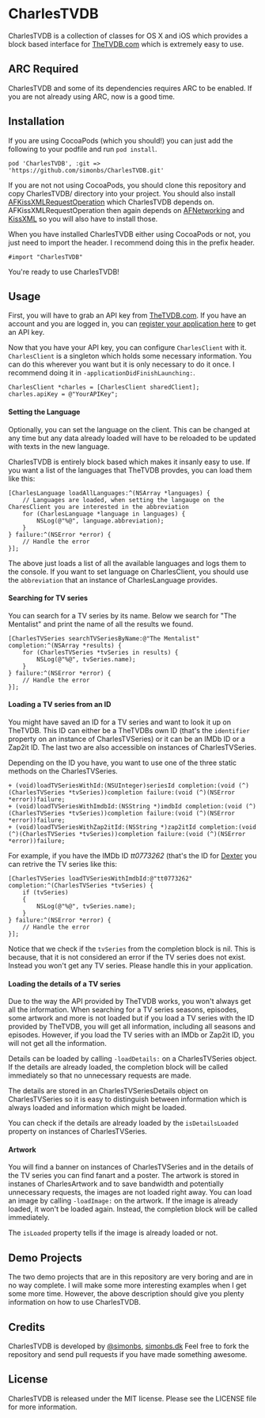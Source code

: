 # CharlesTVDB

CharlesTVDB is a collection of classes for OS X and iOS which provides a block based interface for [TheTVDB.com](http://thetvdb.com) which is extremely easy to use.

## ARC Required

CharlesTVDB and some of its dependencies requires ARC to be enabled. If you are not already using ARC, now is a good time.

## Installation

If  you are using CocoaPods (which you should!) you can just add the following to your podfile and run `pod install`.

	pod 'CharlesTVDB', :git => 'https://github.com/simonbs/CharlesTVDB.git'

If you are not not using CocoaPods, you should clone this repository and copy CharlesTVDB/ directory into your project. You should also install [AFKissXMLRequestOperation](https://github.com/AFNetworking/AFKissXMLRequestOperation) which CharlesTVDB depends on.
AFKissXMLRequestOperation then again depends on  [AFNetworking](https://github.com/AFNetworking/AFNetworking) and [KissXML](https://github.com/robbiehanson/KissXML) so you will also have to install those.

When you have installed CharlesTVDB either using CocoaPods or not, you just need to import the header.  I recommend doing this in the prefix header.

	#import "CharlesTVDB"

You're ready to use CharlesTVDB!

## Usage

First, you will have to grab an API key from [TheTVDB.com](http://thetvdb.com). If you have an account and you are logged in, you can [register your application here](http://thetvdb.com/?tab=apiregister) to get an API key.

Now that you have your API key, you can configure `CharlesClient` with it. `CharlesClient` is a singleton which holds some necessary information.
You can do this wherever you want but it is only necessary to do it once. I recommend doing it in `-applicationDidFinishLaunching:`.

	CharlesClient *charles = [CharlesClient sharedClient];
	charles.apiKey = @"YourAPIKey";
	
#### Setting the Language

Optionally, you can set the language on the client. This can be changed at any time but any data already loaded will have to be reloaded to be updated with texts in the new language.

CharlesTVDB is entirely block based which makes it insanly easy to use. If you want a list of the languages that TheTVDB provdes, you can load them like this:

	[CharlesLanguage loadAllLanguages:^(NSArray *languages) {
        // Languages are loaded, when setting the langauge on the CharesClient you are interested in the abbreviation
        for (CharlesLanguage *language in languages) {
            NSLog(@"%@", language.abbreviation);
        }
    } failure:^(NSError *error) {
        // Handle the error
    }];
    
The above just loads a list of all the available languages and logs them to the console. If you want to set language on CharlesClient, you should use the `abbreviation` that an instance of CharlesLanguage provides.

#### Searching for TV series

You can search for a TV series by its name. Below we search for "The Mentalist" and print the name of all the results we found.

	[CharlesTVSeries searchTVSeriesByName:@"The Mentalist" completion:^(NSArray *results) {
        for (CharlesTVSeries *tvSeries in results) {
            NSLog(@"%@", tvSeries.name);
        }
    } failure:^(NSError *error) {
        // Handle the error
    }];

#### Loading a TV series from an ID

You might have saved an ID for a TV series and want to look it up on TheTVDB. This ID can either be a TheTVDBs own ID (that's the `identifier` property on an instance of CharlesTVSeries) or it can be an IMDb ID or a Zap2it ID. The last two are also accessible on instances of  CharlesTVSeries.

Depending on the ID you have, you want to use one of the three static methods on the CharlesTVSeries.

	+ (void)loadTVSeriesWithId:(NSUInteger)seriesId completion:(void (^)(CharlesTVSeries *tvSeries))completion failure:(void (^)(NSError *error))failure;
	+ (void)loadTVSeriesWithImdbId:(NSString *)imdbId completion:(void (^)(CharlesTVSeries *tvSeries))completion failure:(void (^)(NSError *error))failure;
	+ (void)loadTVSeriesWithZap2itId:(NSString *)zap2itId completion:(void (^)(CharlesTVSeries *tvSeries))completion failure:(void (^)(NSError *error))failure;

For example, if you have the IMDb ID *tt0773262* (that's the ID for [Dexter](http://www.imdb.com/title/tt0773262) you can retrive the TV series like this:

	[CharlesTVSeries loadTVSeriesWithImdbId:@"tt0773262" completion:^(CharlesTVSeries *tvSeries) {
        if (tvSeries)
        {
            NSLog(@"%@", tvSeries.name);
        }
    } failure:^(NSError *error) {
        // Handle the error
    }];	
    
Notice that we check if the `tvSeries` from the completion block is nil. This is because, that it is not considered an error if the TV series does not exist. Instead you won't get any TV series. Please handle this in your application.

#### Loading the details of a TV series

Due to the way the API provided by TheTVDB works, you won't always get all the information. When searching for a TV series seasons, episodes, some artwork and more is not loaded but if you load a TV series with the ID provided by TheTVDB, you will get all information, including all seasons and episodes. However, if you load the TV series with an IMDb or Zap2it ID, you will not get all the information.

Details can be loaded by calling `-loadDetails:` on a CharlesTVSeries object. If the details are already loaded, the completion block will be called immediately so that no unnecessary requests are made.

The details are stored in an CharlesTVSeriesDetails object on CharlesTVSeries so it is easy to distinguish between information which is always loaded and information which might be loaded.

You can check if the details are already loaded by the `isDetailsLoaded` property on instances of CharlesTVSeries.

#### Artwork

You will find a banner on instances of CharlesTVSeries and in the details of the TV series you can find fanart and a poster. The artwork is stored in instanes of CharlesArtwork and to save bandwidth and potentially unnecessary requests, the images are not loaded right away.
You can load an image by calling `-loadImage:` on the artwork. If the image is already loaded, it won't be loaded again. Instead, the completion block will be called immediately.

The `isLoaded` property tells if the image is already loaded or not.

## Demo Projects

The two demo projects that are in this repository are very boring and are in no way complete. I will make some more interesting examples when I get some more time. However, the above description should give you plenty information on how to use CharlesTVDB.

## Credits

CharlesTVDB is developed by [@simonbs](http://twitter.com/simonbs), [simonbs.dk](http://simonbs.dk) Feel free to fork the repository and send pull requests if you have made something awesome.

## License

CharlesTVDB is released under the MIT license. Please see the LICENSE file for more information.